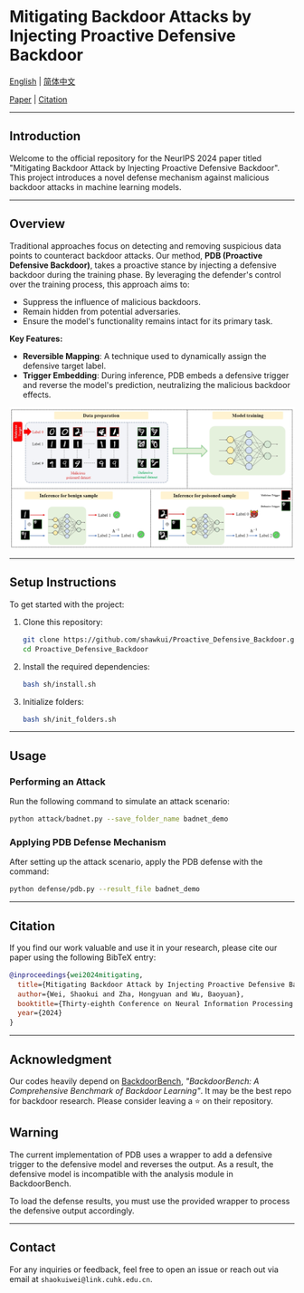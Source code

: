 # Mitigating Backdoor Attacks by Injecting Proactive Defensive Backdoor

[English](./README.md) | [简体中文](./README_cn.md)

[Paper](https://arxiv.org/abs/2405.16112) | [Citation](#citation)

---

## Introduction

Welcome to the official repository for the NeurIPS 2024 paper titled "Mitigating Backdoor Attack by Injecting Proactive Defensive Backdoor". This project introduces a novel defense mechanism against malicious backdoor attacks in machine learning models.

---

## Overview

Traditional approaches focus on detecting and removing suspicious data points to counteract backdoor attacks. Our method, **PDB (Proactive Defensive Backdoor)**, takes a proactive stance by injecting a defensive backdoor during the training phase. By leveraging the defender's control over the training process, this approach aims to:

- Suppress the influence of malicious backdoors.
- Remain hidden from potential adversaries.
- Ensure the model's functionality remains intact for its primary task.

**Key Features:**

- **Reversible Mapping**: A technique used to dynamically assign the defensive target label.
- **Trigger Embedding**: During inference, PDB embeds a defensive trigger and reverse the model's prediction, neutralizing the malicious backdoor effects.

![Framework Diagram](framework.png)

---

## Setup Instructions

To get started with the project:

1. Clone this repository:
   ```bash
   git clone https://github.com/shawkui/Proactive_Defensive_Backdoor.git
   cd Proactive_Defensive_Backdoor
   ```

2. Install the required dependencies:
   ```bash
   bash sh/install.sh
   ```
3. Initialize folders:
   ```bash
   bash sh/init_folders.sh
   ```

---

## Usage

### Performing an Attack

Run the following command to simulate an attack scenario:
```bash
python attack/badnet.py --save_folder_name badnet_demo
```

### Applying PDB Defense Mechanism

After setting up the attack scenario, apply the PDB defense with the command:
```bash
python defense/pdb.py --result_file badnet_demo
```

---

## Citation

If you find our work valuable and use it in your research, please cite our paper using the following BibTeX entry:

```bibtex
@inproceedings{wei2024mitigating,
  title={Mitigating Backdoor Attack by Injecting Proactive Defensive Backdoor},
  author={Wei, Shaokui and Zha, Hongyuan and Wu, Baoyuan},
  booktitle={Thirty-eighth Conference on Neural Information Processing Systems},
  year={2024}
}
```

---
## Acknowledgment
Our codes heavily depend on [BackdoorBench](https://github.com/SCLBD/BackdoorBench), *"BackdoorBench: A Comprehensive Benchmark of Backdoor Learning"*. It may be the best repo for backdoor research. Please consider leaving a :star: on their repository.


## Warning

The current implementation of PDB uses a wrapper to add a defensive trigger to the defensive model and reverses the output. As a result, the defensive model is incompatible with the analysis module in BackdoorBench.

To load the defense results, you must use the provided wrapper to process the defensive output accordingly.

---

## Contact

For any inquiries or feedback, feel free to open an issue or reach out via email at `shaokuiwei@link.cuhk.edu.cn`.
